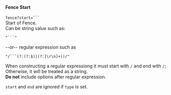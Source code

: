 #### Fence Start

``fence?start=``` ``  
Start of Fence.  
Can be string value such as:

    "```"

--or-- regular expression such as

    "/```(?:(?:$)|(?:[\r\n]+))/"  

When constructing a regular expressiong it must start with `/` and end with `/`; Otherwise, it will be treated as a string.  
**Do not** include options after regular expression.

`start` and `end` are ignored if `type` is set.  